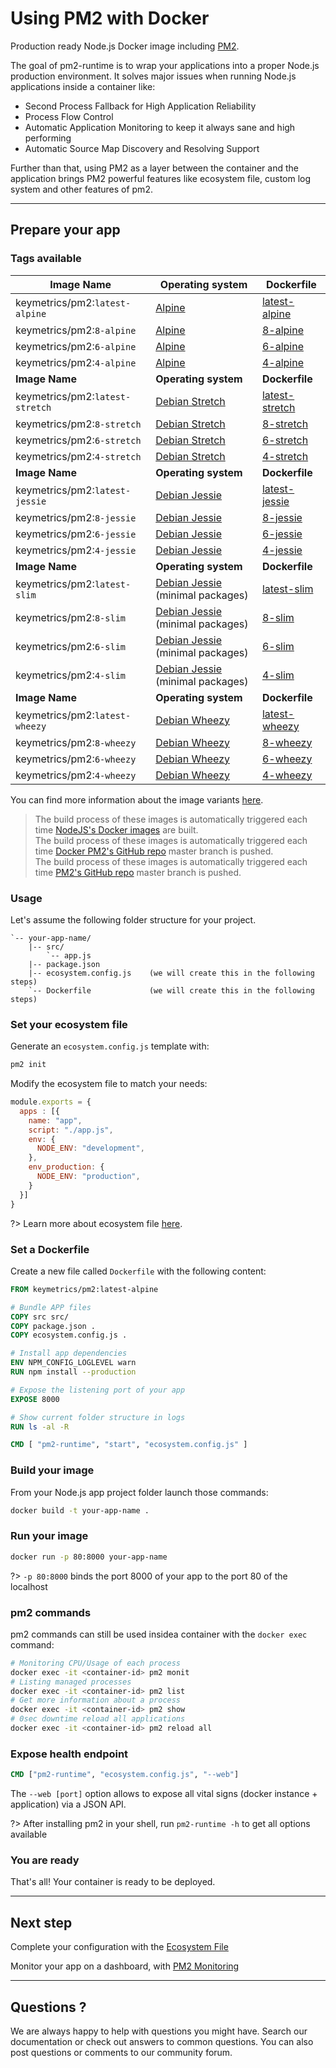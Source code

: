 # Using PM2 with Docker

Production ready Node.js Docker image including [PM2](http://pm2.keymetrics.io/).

The goal of pm2-runtime is to wrap your applications into a proper Node.js production environment. It solves major issues when running Node.js applications inside a container like:

- Second Process Fallback for High Application Reliability
- Process Flow Control
- Automatic Application Monitoring to keep it always sane and high performing
- Automatic Source Map Discovery and Resolving Support 

Further than that, using PM2 as a layer between the container and the application brings PM2 powerful features like ecosystem file, custom log system and other features of pm2.

---

## Prepare your app

### Tags available

**Image Name** | **Operating system** | **Dockerfile**
---|---|---
keymetrics/pm2:`latest-alpine`|[Alpine](https://www.alpinelinux.org/about/)|[latest-alpine](tags/latest/alpine/Dockerfile)
keymetrics/pm2:`8-alpine`|[Alpine](https://www.alpinelinux.org/about/)|[8-alpine](tags/8/alpine/Dockerfile)
keymetrics/pm2:`6-alpine`|[Alpine](https://www.alpinelinux.org/about/)|[6-alpine](tags/6/alpine/Dockerfile)
keymetrics/pm2:`4-alpine`|[Alpine](https://www.alpinelinux.org/about/)|[4-alpine](tags/4/alpine/Dockerfile)
**Image Name** | **Operating system** | **Dockerfile**
keymetrics/pm2:`latest-stretch`|[Debian Stretch](https://wiki.debian.org/DebianStretch)|[latest-stretch](tags/latest/stretch/Dockerfile)
keymetrics/pm2:`8-stretch`|[Debian Stretch](https://wiki.debian.org/DebianStretch)|[8-stretch](tags/8/stretch/Dockerfile)
keymetrics/pm2:`6-stretch`|[Debian Stretch](https://wiki.debian.org/DebianStretch)|[6-stretch](tags/6/stretch/Dockerfile)
keymetrics/pm2:`4-stretch`|[Debian Stretch](https://wiki.debian.org/DebianStretch)|[4-stretch](tags/4/stretch/Dockerfile)
**Image Name** | **Operating system** | **Dockerfile**
keymetrics/pm2:`latest-jessie`|[Debian Jessie](https://wiki.debian.org/DebianJessie)|[latest-jessie](tags/latest/jessie/Dockerfile)
keymetrics/pm2:`8-jessie`|[Debian Jessie](https://wiki.debian.org/DebianJessie)|[8-jessie](tags/8/jessie/Dockerfile)
keymetrics/pm2:`6-jessie`|[Debian Jessie](https://wiki.debian.org/DebianJessie)|[6-jessie](tags/6/jessie/Dockerfile)
keymetrics/pm2:`4-jessie`|[Debian Jessie](https://wiki.debian.org/DebianJessie)|[4-jessie](tags/4/jessie/Dockerfile)
**Image Name** | **Operating system** | **Dockerfile**
keymetrics/pm2:`latest-slim`|[Debian Jessie](https://wiki.debian.org/DebianJessie) (minimal packages)|[latest-slim](tags/latest/slim/Dockerfile)
keymetrics/pm2:`8-slim`|[Debian Jessie](https://wiki.debian.org/DebianJessie) (minimal packages)|[8-slim](tags/8/slim/Dockerfile)
keymetrics/pm2:`6-slim`|[Debian Jessie](https://wiki.debian.org/DebianJessie) (minimal packages)|[6-slim](tags/6/slim/Dockerfile)
keymetrics/pm2:`4-slim`|[Debian Jessie](https://wiki.debian.org/DebianJessie) (minimal packages)|[4-slim](tags/4/slim/Dockerfile)
**Image Name** | **Operating system** | **Dockerfile**
keymetrics/pm2:`latest-wheezy`|[Debian Wheezy](https://wiki.debian.org/DebianWheezy)|[latest-wheezy](tags/latest/wheezy/Dockerfile)
keymetrics/pm2:`8-wheezy`|[Debian Wheezy](https://wiki.debian.org/DebianWheezy)|[8-wheezy](tags/8/wheezy/Dockerfile)
keymetrics/pm2:`6-wheezy`|[Debian Wheezy](https://wiki.debian.org/DebianWheezy)|[6-wheezy](tags/6/wheezy/Dockerfile)
keymetrics/pm2:`4-wheezy`|[Debian Wheezy](https://wiki.debian.org/DebianWheezy)|[4-wheezy](tags/4/wheezy/Dockerfile)

You can find more information about the image variants [here](https://github.com/nodejs/docker-node#image-variants).

> The build process of these images is automatically triggered each time [NodeJS's Docker images](https://hub.docker.com/r/library/node/tags/) are built.  
The build process of these images is automatically triggered each time [Docker PM2's GitHub repo](https://github.com/keymetrics/docker-pm2) master branch is pushed.  
The build process of these images is automatically triggered each time [PM2's GitHub repo](https://github.com/Unitech/pm2) master branch is pushed.  

### Usage

Let's assume the following folder structure for your project.

```
`-- your-app-name/
    |-- src/
        `-- app.js
    |-- package.json
    |-- ecosystem.config.js    (we will create this in the following steps)
    `-- Dockerfile             (we will create this in the following steps)
```

### Set your ecosystem file

Generate an `ecosystem.config.js` template with:

```bash
pm2 init
```

Modify the ecosystem file to match your needs:

```javascript
module.exports = {
  apps : [{
    name: "app",
    script: "./app.js",
    env: {
      NODE_ENV: "development",
    },
    env_production: {
      NODE_ENV: "production",
    }
  }]
}
```

?> Learn more about ecosystem file [here](runtime/guide/ecosystem-file.md).

### Set a Dockerfile

Create a new file called `Dockerfile` with the following content:

```dockerfile
FROM keymetrics/pm2:latest-alpine

# Bundle APP files
COPY src src/
COPY package.json .
COPY ecosystem.config.js .

# Install app dependencies
ENV NPM_CONFIG_LOGLEVEL warn
RUN npm install --production

# Expose the listening port of your app
EXPOSE 8000

# Show current folder structure in logs
RUN ls -al -R

CMD [ "pm2-runtime", "start", "ecosystem.config.js" ]
```

### Build your image

From your Node.js app project folder launch those commands:

```bash
docker build -t your-app-name .
```

### Run your image

```bash
docker run -p 80:8000 your-app-name
```

?> `-p 80:8000` binds the port 8000 of your app to the port 80 of the localhost

### pm2 commands

pm2 commands can still be used insidea container with the `docker exec` command:

```bash
# Monitoring CPU/Usage of each process
docker exec -it <container-id> pm2 monit
# Listing managed processes
docker exec -it <container-id> pm2 list
# Get more information about a process
docker exec -it <container-id> pm2 show
# 0sec downtime reload all applications
docker exec -it <container-id> pm2 reload all
```

### Expose health endpoint

```Dockerfile
CMD ["pm2-runtime", "ecosystem.config.js", "--web"]
```

The `--web [port]` option allows to expose all vital signs (docker instance + application) via a JSON API.

?> After installing pm2 in your shell, run `pm2-runtime -h` to get all options available

### You are ready

That's all! Your container is ready to be deployed.

---

## Next step

Complete your configuration with the [Ecosystem File](runtime/guide/ecosystem-file.md)

Monitor your app on a dashboard, with [PM2 Monitoring](monitoring/integration/docker.md)

---

## Questions ?

We are always happy to help with questions you might have. Search our documentation or check out answers to common questions. You can also post questions or comments to our community forum.